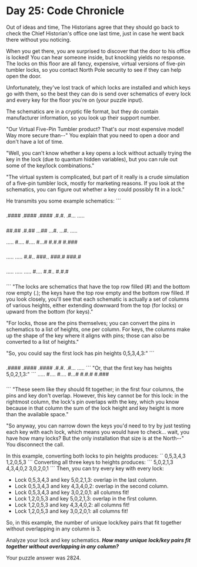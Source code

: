# Day 25: Code Chronicle
Out of ideas and time, The Historians agree that they should go back to check the Chief Historian's office one last time, just in case he went back there without you noticing.

When you get there, you are surprised to discover that the door to his office is locked! You can hear someone inside, but knocking yields no response. The locks on this floor are all fancy, expensive, virtual versions of five-pin tumbler locks, so you contact North Pole security to see if they can help open the door.

Unfortunately, they've lost track of which locks are installed and which keys go with them, so the best they can do is send over schematics of every lock and every key for the floor you're on (your puzzle input).

The schematics are in a cryptic file format, but they do contain manufacturer information, so you look up their support number.

"Our Virtual Five-Pin Tumbler product? That's our most expensive model! Way more secure than--" You explain that you need to open a door and don't have a lot of time.

"Well, you can't know whether a key opens a lock without actually trying the key in the lock (due to quantum hidden variables), but you can rule out some of the key/lock combinations."

"The virtual system is complicated, but part of it really is a crude simulation of a five-pin tumbler lock, mostly for marketing reasons. If you look at the schematics, you can figure out whether a key could possibly fit in a lock."

He transmits you some example schematics:
´´´
#####
.####
.####
.####
.#.#.
.#...
.....

#####
##.##
.#.##
...##
...#.
...#.
.....

.....
#....
#....
#...#
#.#.#
#.###
#####

.....
.....
#.#..
###..
###.#
###.#
#####

.....
.....
.....
#....
#.#..
#.#.#
#####
´´´
"The locks are schematics that have the top row filled (#) and the bottom row empty (.); the keys have the top row empty and the bottom row filled. If you look closely, you'll see that each schematic is actually a set of columns of various heights, either extending downward from the top (for locks) or upward from the bottom (for keys)."

"For locks, those are the pins themselves; you can convert the pins in schematics to a list of heights, one per column. For keys, the columns make up the shape of the key where it aligns with pins; those can also be converted to a list of heights."

"So, you could say the first lock has pin heights 0,5,3,4,3:"
´´´
#####
.####
.####
.####
.#.#.
.#...
.....
´´´
"Or, that the first key has heights 5,0,2,1,3:"
´´´
.....
#....
#....
#...#
#.#.#
#.###
#####
´´´
"These seem like they should fit together; in the first four columns, the pins and key don't overlap. However, this key cannot be for this lock: in the rightmost column, the lock's pin overlaps with the key, which you know because in that column the sum of the lock height and key height is more than the available space."

"So anyway, you can narrow down the keys you'd need to try by just testing each key with each lock, which means you would have to check... wait, you have how many locks? But the only installation that size is at the North--" You disconnect the call.

In this example, converting both locks to pin heights produces:
´´
0,5,3,4,3
1,2,0,5,3
´´´
Converting all three keys to heights produces:
´´´
5,0,2,1,3
4,3,4,0,2
3,0,2,0,1
´´´
Then, you can try every key with every lock:

- Lock 0,5,3,4,3 and key 5,0,2,1,3: overlap in the last column.
- Lock 0,5,3,4,3 and key 4,3,4,0,2: overlap in the second column.
- Lock 0,5,3,4,3 and key 3,0,2,0,1: all columns fit!
- Lock 1,2,0,5,3 and key 5,0,2,1,3: overlap in the first column.
- Lock 1,2,0,5,3 and key 4,3,4,0,2: all columns fit!
- Lock 1,2,0,5,3 and key 3,0,2,0,1: all columns fit!

So, in this example, the number of unique lock/key pairs that fit together without overlapping in any column is 3.

Analyze your lock and key schematics. ***How many unique lock/key pairs fit together without overlapping in any column?***

Your puzzle answer was 2824.
